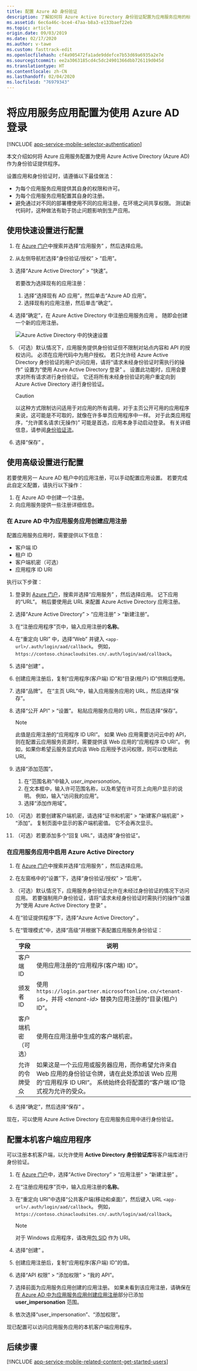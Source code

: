 ```yaml
---
title: 配置 Azure AD 身份验证
description: 了解如何将 Azure Active Directory 身份验证配置为应用服务应用的标识提供者。
ms.assetid: 6ec6a46c-bce4-47aa-b8a3-e133baef22eb
ms.topic: article
origin.date: 09/03/2019
ms.date: 02/17/2020
ms.author: v-tawe
ms.custom: fasttrack-edit
ms.openlocfilehash: cf4a905472fa1ade9ddefce7b53d69a6935a2e7e
ms.sourcegitcommit: ee2a3063185cd4c5dc24901366dbb726119d045d
ms.translationtype: HT
ms.contentlocale: zh-CN
ms.lasthandoff: 02/04/2020
ms.locfileid: "76979343"
---
```

# <a name="configure-your-app-service-app-to-use-azure-ad-login"></a>将应用服务应用配置为使用 Azure AD 登录

[!INCLUDE [app-service-mobile-selector-authentication](../../includes/app-service-mobile-selector-authentication.md)]

本文介绍如何将 Azure 应用服务配置为使用 Azure Active Directory (Azure AD) 作为身份验证提供程序。

设置应用和身份验证时，请遵循以下最佳做法：

- 为每个应用服务应用提供其自身的权限和许可。
- 为每个应用服务应用配置其自身的注册。
- 避免通过对不同的部署槽使用不同的应用注册，在环境之间共享权限。 测试新代码时，这种做法有助于防止问题影响到生产应用。

## <a name="express"> </a>使用快速设置进行配置

1. 在 [Azure 门户]中搜索并选择“应用服务”  ，然后选择应用。
2. 从左侧导航栏选择“身份验证/授权”   >   “启用”。
3. 选择“Azure Active Directory” > “快速”。  

   若要改为选择现有的应用注册：

   1. 选择“选择现有 AD 应用”，然后单击“Azure AD 应用”。  
   2. 选择现有的应用注册，然后单击“确定”。 

3. 选择“确定”，在 Azure Active Directory 中注册应用服务应用  。 随即会创建一个新的应用注册。
   
    ![Azure Active Directory 中的快速设置](./media/configure-authentication-provider-aad/express-settings.png)
   
4. （可选）默认情况下，应用服务提供身份验证但不限制对站点内容和 API 的授权访问。 必须在应用代码中为用户授权。 若只允许经 Azure Active Directory 身份验证的用户访问应用，请将“请求未经身份验证时需执行的操作”  设置为“使用 Azure Active Directory 登录”  。 设置此功能时，应用会要求对所有请求进行身份验证。 它还将所有未经身份验证的用户重定向到 Azure Active Directory 进行身份验证。

    > [!CAUTION]
    > 以这种方式限制访问适用于对应用的所有调用，对于主页公开可用的应用程序来说，这可能是不可取的，就像在许多单页应用程序中一样。 对于此类应用程序，“允许匿名请求(无操作)”  可能是首选，应用本身手动启动登录。 有关详细信息，请参阅[身份验证流](overview-authentication-authorization.md#authentication-flow)。
5. 选择“保存”  。

## <a name="advanced"> </a>使用高级设置进行配置

若要使用另一 Azure AD 租户中的应用注册，可以手动配置应用设置。 若要完成此自定义配置，请执行以下操作：

1. 在 Azure AD 中创建一个注册。
2. 向应用服务提供一些注册详细信息。

### <a name="register"> </a>在 Azure AD 中为应用服务应用创建应用注册

配置应用服务应用时，需要提供以下信息：

- 客户端 ID
- 租户 ID
- 客户端机密（可选）
- 应用程序 ID URI

执行以下步骤：

1. 登录到 [Azure 门户]，搜索并选择“应用服务”  ，然后选择应用。 记下应用的“URL”。  稍后要使用此 URL 来配置 Azure Active Directory 应用注册。
1. 选择“Azure Active Directory” > “应用注册” > “新建注册”。   
1. 在“注册应用程序”页中，输入应用注册的**名称**。 
1. 在“重定向 URI”  中，选择“Web”  并键入 `<app-url>/.auth/login/aad/callback`。 例如，`https://contoso.chinacloudsites.cn/.auth/login/aad/callback`。 
1. 选择“创建”  。
1. 创建应用注册后，复制“应用程序(客户端) ID”和“目录(租户) ID”供稍后使用。  
1. 选择“品牌”。  在“主页 URL”中，输入应用服务应用的 URL，然后选择“保存”。  
1. 选择“公开 API” > “设置”。   粘贴应用服务应用的 URL，然后选择“保存”。 

   > [!NOTE]
   > 此值是应用注册的“应用程序 ID URI”。  如果 Web 应用需要访问云中的 API，则在配置云应用服务资源时，需要提供该 Web 应用的“应用程序 ID URI”。  例如，如果你希望云服务显式向该 Web 应用授予访问权限，则可以使用此 URI。

1. 选择“添加范围”。 
   1. 在“范围名称”中输入 *user_impersonation*。 
   1. 在文本框中，输入许可范围名称，以及希望在许可页上向用户显示的说明。 例如，输入“访问我的应用”。  
   1. 选择“添加作用域”。 
1. （可选）若要创建客户端机密，请选择“证书和机密” > “新建客户端机密” > “添加”。    复制页面中显示的客户端机密值。 它不会再次显示。
1. （可选）若要添加多个“回复 URL”，请选择“身份验证”。  

### <a name="secrets"> </a>在应用服务应用中启用 Azure Active Directory

1. 在 [Azure 门户]中搜索并选择“应用服务”  ，然后选择应用。 
1. 在左窗格中的“设置”下，选择“身份验证/授权” > “启用”。   
1. （可选）默认情况下，应用服务身份验证允许在未经过身份验证的情况下访问应用。 若要强制用户身份验证，请将“请求未经身份验证时需执行的操作”设置为“使用 Azure Active Directory 登录”   。
1. 在“验证提供程序”下，选择“Azure Active Directory”   。
1. 在“管理模式”中，选择“高级”并根据下表配置应用服务身份验证：  

    |字段|说明|
    |-|-|
    |客户端 ID| 使用应用注册的“应用程序(客户端) ID”。  |
    |颁发者 ID| 使用 `https://login.partner.microsoftonline.cn/<tenant-id>`，并将 *\<tenant-id>* 替换为应用注册的“目录(租户) ID”。  |
    |客户端机密（可选）| 使用在应用注册中生成的客户端机密。|
    |允许的令牌受众| 如果这是一个云应用或服务器应用，而你希望允许来自 Web 应用的身份验证令牌，请在此处添加该 Web 应用的“应用程序 ID URI”。  系统始终会将配置的“客户端 ID”隐式视为允许的受众。   |

2. 选择“确定”，然后选择“保存”   。

现在，可以使用 Azure Active Directory 在应用服务应用中进行身份验证。

## <a name="configure-a-native-client-application"></a>配置本机客户端应用程序

可以注册本机客户端，以允许使用 **Active Directory 身份验证库**等客户端库进行身份验证。

1. 在 [Azure 门户]中，选择“Active Directory”   > “应用注册”   > “新建注册”  。
1. 在“注册应用程序”页中，输入应用注册的**名称**。 
1. 在“重定向 URI”中选择“公共客户端(移动和桌面)”，然后键入 URL `<app-url>/.auth/login/aad/callback`。   例如，`https://contoso.chinacloudsites.cn/.auth/login/aad/callback`。

    > [!NOTE]
    > 对于 Windows 应用程序，请改用[包 SID](../app-service-mobile/app-service-mobile-dotnet-how-to-use-client-library.md#package-sid) 作为 URI。
1. 选择“创建”  。
1. 创建应用注册后，复制“应用程序(客户端) ID”的值。 
1. 选择“API 权限” > “添加权限” > “我的 API”。   
1. 选择前面为应用服务应用创建的应用注册。 如果未看到该应用注册，请确保在[在 Azure AD 中为应用服务应用创建应用注册](#register)部分已添加 **user_impersonation** 范围。
1. 依次选择“user_impersonation”、“添加权限”。  

现已配置可以访问应用服务应用的本机客户端应用程序。

## <a name="related-content"> </a>后续步骤

[!INCLUDE [app-service-mobile-related-content-get-started-users](../../includes/app-service-mobile-related-content-get-started-users.md)]

<!-- URLs. -->

[Azure 门户]: https://portal.azure.cn/
